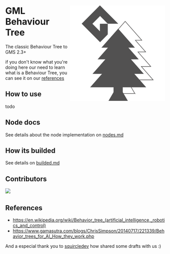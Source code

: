 <div align="center" />

<img align="right" src="./readme_logo.png" width="300"/>

<div align="left" />

# GML Behaviour Tree

The classic Behaviour Tree to GMS 2.3+

if you don't know what you're doing here our need to learn what is a Behaviour Tree, you can see it on our [references](#references)

## How to use

todo

## Node docs

See details about the node implementation on [nodes.md](./nodes.md)

## How its builded

See details on [builded.md](./builded.md)

## Contributors

<a href="https://github.com/VitorEstevam/Behaviour-Tree-Friends/graphs/contributors">
  <img src="https://contrib.rocks/image?repo=VitorEstevam/Behaviour-Tree-Friends" />
</a>

## References

- https://en.wikipedia.org/wiki/Behavior_tree_(artificial_intelligence,_robotics_and_control)
- https://www.gamasutra.com/blogs/ChrisSimpson/20140717/221339/Behavior_trees_for_AI_How_they_work.php

And a especial thank you to [squircledev](https://github.com/squircledev) how shared some drafts with us :)
